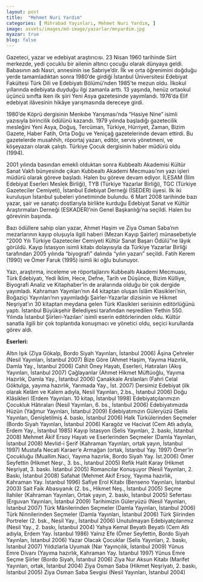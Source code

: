 ```yaml
---
layout: post
title:  "Mehmet Nuri Yardım"
categories: [ Mihrabad Yayınları, Mehmet Nuri Yardım, ]
image: assets/images/md-image/yazarlar/mnyardim.jpg
myazar: true
blog: false
---
```


Gazeteci, yazar ve edebiyat araştırıcısı. 23 Nisan 1960 tarihinde Siirt merkezde, yedi çocuklu bir ailenin altıncı çocuğu olarak dünyaya geldi. Babasının adı Nasri, annesinin ise Sabriye’dir. İlk ve orta öğrenimini doğduğu yerde tamamladıktan sonra 1980’de girdiği İstanbul Üniversitesi Edebiyat Fakültesi Türk Dili ve Edebiyatı Bölümü’nden 1985’te mezun oldu. İlkokul yıllarında edebiyata duyduğu ilgi zamanla arttı. 13 yaşında, henüz ortaokul üçüncü sınıfta iken ilk şiiri Yeni Asya gazetesinde yayımlandı. 1976’da Elif edebiyat ilâvesinin hikâye yarışmasında dereceye girdi.

1980’de Köprü dergisinin Menkıbe Yarışması’nda “Hasiye Nine” isimli yazısıyla birincilik ödülünü kazandı. 1979 yılında başladığı gazetecilik mesleğini Yeni Asya, Doğuş, Tercüman, Türkiye, Hürriyet, Zaman, Bizim Gazete, Haber Fatih, Orta Doğu ve Yeniçağ gazetelerinde devam ettirdi. Bu gazetelerde musahhih, röportaj yazarı, editör, servis yönetmeni, ve köşeyazarı olarak çalıştı. Türkiye Çocuk dergisinin haber müdürü oldu (1994).

2001 yılında basından emekli olduktan sonra Kubbealtı Akademisi Kültür Sanat Vakfı bünyesinde çıkan Kubbealtı Akademi Mecmuası’nın yazı işleri müdürü olarak göreve başladı. Halen bu göreve devam ediyor. İLESAM (İlim Edebiyat Eserleri Meslek Birliği), TYB (Türkiye Yazarlar Birliği), TGC (Türkiye Gazeteciler Cemiyeti), İstanbul Edebiyat Derneği (İSEDER) üyesi. İlk iki kuruluşun İstanbul şubeleri yönetiminde bulundu. 6 Mart 2008 tarihinde bazı yazar, şair ve sanatçı dostlarıyla birlikte kurduğu Edebiyat Sanat ve Kültür Araştırmaları Derneği (ESKADER)’nin Genel Başkanlığı’na seçildi. Halen bu görevinin başında.

Bazı ödüllere sahip olan yazar, Ahmet Haşim ve Ziya Osman Saba’nın mezarlarının kayıp oluşuyla ilgili haberi (Mezarı Kayıp Şairler) münasebetiyle “2000 Yılı Türkiye Gazeteciler Cemiyeti Kültür Sanat Başarı Ödülü”ne lâyık görüldü. Kayıp İstasyon isimli kitabı dolayısıyla da Türkiye Yazarlar Birliği tarafından 2005 yılında “biyografi” dalında “yılın yazarı” seçildi. Fatih Kerem (1990) ve Ömer Faruk (1995) isimli iki oğlu bulunuyor.

Yazı, araştırma, inceleme ve röportajlarını Kubbealtı Akademi Mecmuası, Türk Edebiyatı, Yedi İklim, Hece, Defne, Tarih ve Düşünce, Bizim Külliye, Biyografi Analiz ve Kitaphaber’in de aralarında olduğu bir çok dergide yayımladı. Kahraman Yayınları’nın 44 kitaptan oluşan İslâm Klasikleri’nin, Boğaziçi Yayınları’nın yayımladığı Şairler-Yazarlar dizisinin ve Hikmet Neşriyat’ın 30 kitaptan meydana gelen Türk Klasikleri serisinin editörlüğünü yaptı. İstanbul Büyükşehir Belediyesi tarafından neşredilen ‘Fethin 550. Yılında İstanbul Şiirleri-Yazıları’ isimli eserin editörlerinden oldu. Kültür sanatla ilgili bir çok toplantıda konuşmacı ve yönetici oldu, seçici kurullarda görev aldı.

**Eserleri:**

Altın Işık (Ziya Gökalp, Bordo Siyah Yayınları, İstanbul 2006) Âşina Çehreler (Nesil Yayınları, İstanbul 2007) Bize Göre (Ahmet Haşim, Yayıma Hazırlık, Damla Yay., İstanbul 2006) Cahit Öney Hayatı, Eserleri, Hatıraları (Akış Yayınları, İstanbul 2007) Çağlayanlar (Ahmet Hikmet Müftüoğlu, Yayıma Hazırlık, Damla Yay., İstanbul 2006) Çanakkale Arslanları (Fahri Celal Göktulga, yayıma hazırlık, Yarımada Yay., İst. 2007) Dersimiz Edebiyat (ilk olarak Kelâm ve Kalem adıyla, Nesil Yayınları, 2.bs., İstanbul 2006) Doğu Klâsikleri (Erdem Yayınları. 10 kitap, İstanbul 1998) Edebiyatçılarımızın Çocukluk Hâtıraları (Nesil Yayınları, 6. bs., İstanbul 2006) Edebiyatımızda Hüzün (Yağmur Yayınları, İstanbul 2009) Edebiyatımızın Güleryüzü (Selis Yayınları, Genişletilmiş 4. baskı, İstanbul 2006) Halk Türkülerinden Seçmeler (Bordo Siyah Yayınları, İstanbul 2006) Karagöz ve Hacivat (Cem Atlı adıyla, Erdem Yay., İstanbul 1985) Kayıp İstasyon (Selis Yayınları, 2. baskı, İstanbul 2008) Mehmet Âkif Ersoy Hayatı ve Eserlerinden Seçmeler (Damla Yayınları, İstanbul 2008) Mevlid-i Şerif (Kahraman Yayınları, ortak yayın, İstanbul 1997) Mustafa Necati Karaer’e Armağan (ortak, İstanbul Yay. 1997) Ömer’in Çocukluğu (Muallim.Naci, Yayıma hazırlık, Bordo Siyah Yay. İst.2006) Ömer Seyfettin (Hikmet Neşr., 3. bs., İstanbul 2005) Refik Halit Karay (Hikmet Neşriyat, 3. baskı. İstanbul 2005) Romancılar Konuşuyor (Nesil Yayınları, 2. Baskı, İstanbul 2008) Safahat (Mehmet Akif Ersoy, Yayıma hazırlık, Kahraman Yay. İstanbul 1996) Safiye Erol Kitabı (Benseno Yayınları, İstanbul 2003) Sait Faik Abasıyanık (2. bs., Hikmet Neş., İstanbul 2005) Seçme İlahiler (Kahraman Yayınları, Ortak yayın, 2. baskı, İstanbul 2005) Sefertası (Erguvan Yayınları, İstanbul 2009) Tarihimizin Güleryüzü (Nesil Yayınları, İstanbul 2007) Türk Mânilerinden Seçmeler (Damla Yayınları, İstanbul 2006) Türk Ninnilerinden Seçmeler (Damla Yayınları, İstanbul 2006) Türk Şiirinden Portreler (2. bsk., Nesil Yay., İstanbul 2006) Unutulmayan Edebiyatçılarımız (Nesil Yay., 2. baskı, İstanbul 2004) Yahya Kemal Beyatlı Beyatlı (Cem Atlı adıyla, Erdem Yay. İstanbul 1986) Yalnız Efe (Ömer Seyfettin, Bordo Siyah Yayınları, İstanbul 2006) Yazar Olacak Çocuklar (Selis Yayınları, 2. baskı, İstanbul 2007) Yıldızlarla Uyumak (Nar Yayıncılık, İstanbul 2009) Yûnus Emre Divanı (Yayıma hazırlık, Kahraman Yay. İstanbul 1997) Yûnus Emre Seçme Şiirler (Bordo Siyah, İstanbul 2006) Ziya Nur Aksun Kitabı (Marifet Yayınları, ortak, İstanbul 2004) Ziya Osman Saba (Hikmet Neşriyatı, 2. baskı, İstanbul 2005) Ziya Osman Saba Sevgisi (Nesil Yayınları, İstanbul 2004)